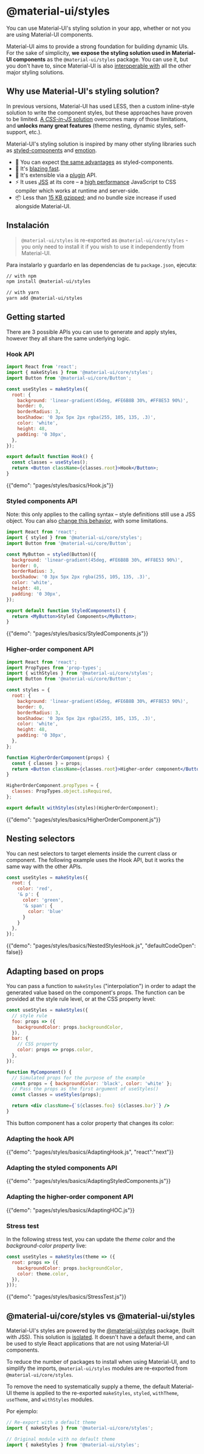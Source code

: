 # @material-ui/styles

<p class="description">You can use Material-UI's styling solution in your app, whether or not you are using Material-UI components.</p>

Material-UI aims to provide a strong foundation for building dynamic UIs. For the sake of simplicity, **we expose the styling solution used in Material-UI components** as the `@material-ui/styles` package. You can use it, but you don't have to, since Material-UI is also [interoperable with](/guides/interoperability/) all the other major styling solutions.

## Why use Material-UI's styling solution?

In previous versions, Material-UI has used LESS, then a custom inline-style solution to write the component styles, but these approaches have proven to be limited. [A *CSS-in-JS* solution](https://github.com/oliviertassinari/a-journey-toward-better-style) overcomes many of those limitations, and **unlocks many great features** (theme nesting, dynamic styles, self-support, etc.).

Material-UI's styling solution is inspired by many other styling libraries such as [styled-components](https://www.styled-components.com/) and [emotion](https://emotion.sh/).

- 💅 You can expect [the same advantages](https://www.styled-components.com/docs/basics#motivation) as styled-components.
- 🚀 It's [blazing fast](https://github.com/mui-org/material-ui/blob/next/packages/material-ui-benchmark/README.md#material-uistyles).
- 🧩 It's extensible via a [plugin](https://github.com/cssinjs/jss/blob/master/docs/plugins.md) API.
- ⚡️ It uses [JSS](https://github.com/cssinjs/jss) at its core – a [high performance](https://github.com/cssinjs/jss/blob/master/docs/performance.md) JavaScript to CSS compiler which works at runtime and server-side.
- 📦 Less than [15 KB gzipped](https://bundlephobia.com/result?p=@material-ui/styles); and no bundle size increase if used alongside Material-UI.

## Instalación

> `@material-ui/styles` is re-exported as `@material-ui/core/styles` - you only need to install it if you wish to use it independently from Material-UI.

Para instalarlo y guardarlo en las dependencias de tu ` package.json `, ejecuta:

```sh
// with npm
npm install @material-ui/styles

// with yarn
yarn add @material-ui/styles
```

## Getting started

There are 3 possible APIs you can use to generate and apply styles, however they all share the same underlying logic.

### Hook API

```jsx
import React from 'react';
import { makeStyles } from '@material-ui/core/styles';
import Button from '@material-ui/core/Button';

const useStyles = makeStyles({
  root: {
    background: 'linear-gradient(45deg, #FE6B8B 30%, #FF8E53 90%)',
    border: 0,
    borderRadius: 3,
    boxShadow: '0 3px 5px 2px rgba(255, 105, 135, .3)',
    color: 'white',
    height: 48,
    padding: '0 30px',
  },
});

export default function Hook() {
  const classes = useStyles();
  return <Button className={classes.root}>Hook</Button>;
}
```

{{"demo": "pages/styles/basics/Hook.js"}}

### Styled components API

Note: this only applies to the calling syntax – style definitions still use a JSS object. You can also [change this behavior](/styles/advanced/#string-templates), with some limitations.

```jsx
import React from 'react';
import { styled } from '@material-ui/core/styles';
import Button from '@material-ui/core/Button';

const MyButton = styled(Button)({
  background: 'linear-gradient(45deg, #FE6B8B 30%, #FF8E53 90%)',
  border: 0,
  borderRadius: 3,
  boxShadow: '0 3px 5px 2px rgba(255, 105, 135, .3)',
  color: 'white',
  height: 48,
  padding: '0 30px',
});

export default function StyledComponents() {
  return <MyButton>Styled Components</MyButton>;
}
```

{{"demo": "pages/styles/basics/StyledComponents.js"}}

### Higher-order component API

```jsx
import React from 'react';
import PropTypes from 'prop-types';
import { withStyles } from '@material-ui/core/styles';
import Button from '@material-ui/core/Button';

const styles = {
  root: {
    background: 'linear-gradient(45deg, #FE6B8B 30%, #FF8E53 90%)',
    border: 0,
    borderRadius: 3,
    boxShadow: '0 3px 5px 2px rgba(255, 105, 135, .3)',
    color: 'white',
    height: 48,
    padding: '0 30px',
  },
};

function HigherOrderComponent(props) {
  const { classes } = props;
  return <Button className={classes.root}>Higher-order component</Button>;
}

HigherOrderComponent.propTypes = {
  classes: PropTypes.object.isRequired,
};

export default withStyles(styles)(HigherOrderComponent);
```

{{"demo": "pages/styles/basics/HigherOrderComponent.js"}}

## Nesting selectors

You can nest selectors to target elements inside the current class or component. The following example uses the Hook API, but it works the same way with the other APIs.

```js
const useStyles = makeStyles({
  root: {
    color: 'red',
    '& p': {
      color: 'green',
      '& span': {
        color: 'blue'
      }
    }
  },
});
```

{{"demo": "pages/styles/basics/NestedStylesHook.js", "defaultCodeOpen": false}}

## Adapting based on props

You can pass a function to `makeStyles` ("interpolation") in order to adapt the generated value based on the component's props. The function can be provided at the style rule level, or at the CSS property level:

```jsx
const useStyles = makeStyles({
  // style rule
  foo: props => ({
    backgroundColor: props.backgroundColor,
  }),
  bar: {
    // CSS property
    color: props => props.color,
  },
});

function MyComponent() {
  // Simulated props for the purpose of the example
  const props = { backgroundColor: 'black', color: 'white' };
  // Pass the props as the first argument of useStyles()
  const classes = useStyles(props);

  return <div className={`${classes.foo} ${classes.bar}`} />
}
```

This button component has a color property that changes its color:

### Adapting the hook API

{{"demo": "pages/styles/basics/AdaptingHook.js", "react":"next"}}

### Adapting the styled components API

{{"demo": "pages/styles/basics/AdaptingStyledComponents.js"}}

### Adapting the higher-order component API

{{"demo": "pages/styles/basics/AdaptingHOC.js"}}

### Stress test

In the following stress test, you can update the *theme color* and the *background-color property* live:

```js
const useStyles = makeStyles(theme => ({
  root: props => ({
    backgroundColor: props.backgroundColor,
    color: theme.color,
  }),
}));
```

{{"demo": "pages/styles/basics/StressTest.js"}}

## @material-ui/core/styles vs @material-ui/styles

Material-UI's styles are powered by the [@material-ui/styles](https://www.npmjs.com/package/@material-ui/styles) package, (built with JSS). This solution is [isolated](https://bundlephobia.com/result?p=@material-ui/styles). It doesn't have a default theme, and can be used to style React applications that are not using Material-UI components.

To reduce the number of packages to install when using Material-UI, and to simplify the imports, `@material-ui/styles` modules are re-exported from `@material-ui/core/styles`.

To remove the need to systematically supply a theme, the default Material-UI theme is applied to the re-exported `makeStyles`, `styled`, `withTheme`, `useTheme`, and `withStyles` modules.

Por ejemplo:

```js
// Re-export with a default theme
import { makeStyles } from '@material-ui/core/styles';

// Original module with no default theme
import { makeStyles } from '@material-ui/styles';
```